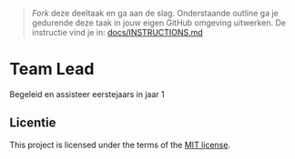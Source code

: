 > _Fork_ deze deeltaak en ga aan de slag. 
Onderstaande outline ga je gedurende deze taak in jouw eigen GitHub omgeving uitwerken. 
De instructie vind je in: [docs/INSTRUCTIONS.md](docs/INSTRUCTIONS.md)

# Team Lead

Begeleid en assisteer eerstejaars in jaar 1

## Licentie

This project is licensed under the terms of the [MIT license](./LICENSE).
